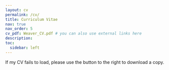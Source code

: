 ```yaml
---
layout: cv
permalink: /cv/
title: Curriculum Vitae
nav: true
nav_order: 5
cv_pdf: Weaver_CV.pdf # you can also use external links here
description: 
toc:
  sidebar: left
---
```


<object width="100\%" height="600" type="application/pdf" data="/Weaver_CV.pdf">
    <p>If my CV fails to load, please use the button to the right to download a copy.</p>
</object>